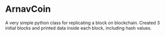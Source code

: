 # ArnavCoin
A very simple python class for replicating a block on blockchain. 
Created 3 initial blocks and printed data inside each block, including hash values.


